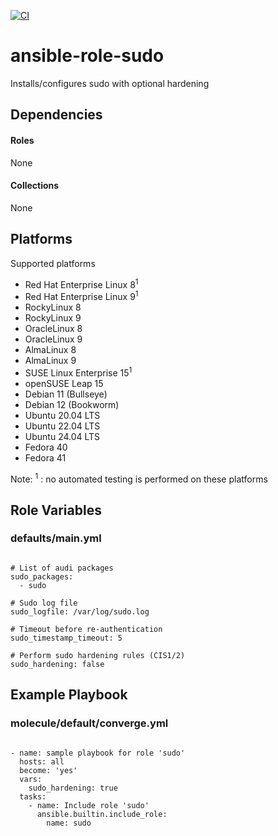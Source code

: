 [![CI](https://github.com/de-it-krachten/ansible-role-sudo/workflows/CI/badge.svg?event=push)](https://github.com/de-it-krachten/ansible-role-sudo/actions?query=workflow%3ACI)


# ansible-role-sudo

Installs/configures sudo with optional hardening



## Dependencies

#### Roles
None

#### Collections
None

## Platforms

Supported platforms

- Red Hat Enterprise Linux 8<sup>1</sup>
- Red Hat Enterprise Linux 9<sup>1</sup>
- RockyLinux 8
- RockyLinux 9
- OracleLinux 8
- OracleLinux 9
- AlmaLinux 8
- AlmaLinux 9
- SUSE Linux Enterprise 15<sup>1</sup>
- openSUSE Leap 15
- Debian 11 (Bullseye)
- Debian 12 (Bookworm)
- Ubuntu 20.04 LTS
- Ubuntu 22.04 LTS
- Ubuntu 24.04 LTS
- Fedora 40
- Fedora 41

Note:
<sup>1</sup> : no automated testing is performed on these platforms

## Role Variables
### defaults/main.yml
<pre><code>
# List of audi packages
sudo_packages:
  - sudo

# Sudo log file
sudo_logfile: /var/log/sudo.log

# Timeout before re-authentication
sudo_timestamp_timeout: 5

# Perform sudo hardening rules (CIS1/2)
sudo_hardening: false
</pre></code>




## Example Playbook
### molecule/default/converge.yml
<pre><code>
- name: sample playbook for role 'sudo'
  hosts: all
  become: 'yes'
  vars:
    sudo_hardening: true
  tasks:
    - name: Include role 'sudo'
      ansible.builtin.include_role:
        name: sudo
</pre></code>
